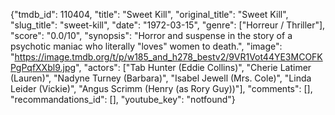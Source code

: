 {"tmdb_id": 110404, "title": "Sweet Kill", "original_title": "Sweet Kill", "slug_title": "sweet-kill", "date": "1972-03-15", "genre": ["Horreur / Thriller"], "score": "0.0/10", "synopsis": "Horror and suspense in the story of a psychotic maniac who literally \"loves\" women to death.", "image": "https://image.tmdb.org/t/p/w185_and_h278_bestv2/9VR1Vot44YE3MCOFKPgPqfXXbl9.jpg", "actors": ["Tab Hunter (Eddie Collins)", "Cherie Latimer (Lauren)", "Nadyne Turney (Barbara)", "Isabel Jewell (Mrs. Cole)", "Linda Leider (Vickie)", "Angus Scrimm (Henry (as Rory Guy))"], "comments": [], "recommandations_id": [], "youtube_key": "notfound"}